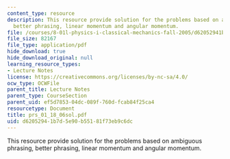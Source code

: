 ```yaml
---
content_type: resource
description: This resource provide solution for the problems based on ambiguous phrasing,
  better phrasing, linear momentum and angular momentum.
file: /courses/8-01l-physics-i-classical-mechanics-fall-2005/d62052941b7d5e90b55181f73eb9c6dc_prs_01_18_06sol.pdf
file_size: 82167
file_type: application/pdf
hide_download: true
hide_download_original: null
learning_resource_types:
- Lecture Notes
license: https://creativecommons.org/licenses/by-nc-sa/4.0/
ocw_type: OCWFile
parent_title: Lecture Notes
parent_type: CourseSection
parent_uid: ef5d7853-04dc-089f-760d-fcab84f25ca4
resourcetype: Document
title: prs_01_18_06sol.pdf
uid: d6205294-1b7d-5e90-b551-81f73eb9c6dc
---
```

This resource provide solution for the problems based on ambiguous phrasing, better phrasing, linear momentum and angular momentum.